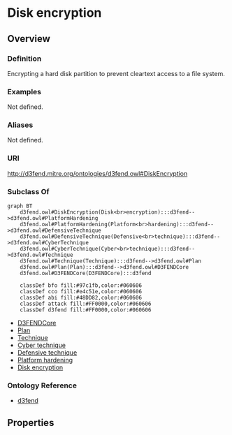 # Disk encryption

## Overview

### Definition
Encrypting a hard disk partition to prevent cleartext access to a file system.

### Examples
Not defined.

### Aliases
Not defined.

### URI
http://d3fend.mitre.org/ontologies/d3fend.owl#DiskEncryption

### Subclass Of
```mermaid
graph BT
    d3fend.owl#DiskEncryption(Disk<br>encryption):::d3fend-->d3fend.owl#PlatformHardening
    d3fend.owl#PlatformHardening(Platform<br>hardening):::d3fend-->d3fend.owl#DefensiveTechnique
    d3fend.owl#DefensiveTechnique(Defensive<br>technique):::d3fend-->d3fend.owl#CyberTechnique
    d3fend.owl#CyberTechnique(Cyber<br>technique):::d3fend-->d3fend.owl#Technique
    d3fend.owl#Technique(Technique):::d3fend-->d3fend.owl#Plan
    d3fend.owl#Plan(Plan):::d3fend-->d3fend.owl#D3FENDCore
    d3fend.owl#D3FENDCore(D3FENDCore):::d3fend
    
    classDef bfo fill:#97c1fb,color:#060606
    classDef cco fill:#e4c51e,color:#060606
    classDef abi fill:#48DD82,color:#060606
    classDef attack fill:#FF0000,color:#060606
    classDef d3fend fill:#FF0000,color:#060606
```

- [D3FENDCore](/docs/ontology/reference/model/D3FENDCore/D3FENDCore.md)
- [Plan](/docs/ontology/reference/model/D3FENDCore/Plan/Plan.md)
- [Technique](/docs/ontology/reference/model/D3FENDCore/Plan/Technique/Technique.md)
- [Cyber technique](/docs/ontology/reference/model/D3FENDCore/Plan/Technique/Cyber%20technique/Cyber%20technique.md)
- [Defensive technique](/docs/ontology/reference/model/D3FENDCore/Plan/Technique/Cyber%20technique/Defensive%20technique/Defensive%20technique.md)
- [Platform hardening](/docs/ontology/reference/model/D3FENDCore/Plan/Technique/Cyber%20technique/Defensive%20technique/Platform%20hardening/Platform%20hardening.md)
- [Disk encryption](/docs/ontology/reference/model/D3FENDCore/Plan/Technique/Cyber%20technique/Defensive%20technique/Platform%20hardening/Disk%20encryption/Disk%20encryption.md)


### Ontology Reference
- [d3fend](http://d3fend.mitre.org/ontologies/d3fend.owl#)

## Properties

